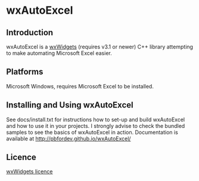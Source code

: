 # wxAutoExcel

Introduction
---------
wxAutoExcel is a [wxWidgets](http://www.wxwidgets.org) (requires v3.1 or newer) 
C++ library attempting to make automating Microsoft Excel easier.

Platforms
---------
Microsoft Windows, requires Microsoft Excel to be installed.

Installing and Using wxAutoExcel
---------
See docs/install.txt for instructions how to set-up and build wxAutoExcel and how to
use it in your projects. I strongly advise to check the bundled samples to see 
the basics of wxAutoExcel in action.
Documentation is available at http://pbfordev.github.io/wxAutoExcel/

Licence
---------
[wxWidgets licence](https://github.com/wxWidgets/wxWidgets/blob/master/docs/licence.txt) 